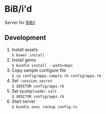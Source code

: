 BiB/i'd
======

Server for [BiB/i][bibi]

Development
-----------
1. Install assets  
   `$ bower install`
2. Install gems  
   `$ bundle install --path=deps`
3. Copy sample configure file  
   `$ cp config/apps.sample.rb config/apps.rb`  
4. Set `:session_secret`  
   `$ $EDITOR config/apps.rb`
5. Set `EpubUploader.salt`  
   `$ $EDITOR config/apps.rb`
4. Start server  
   `$ bundle exec rackup config.ru`

[bibi]: http://sarasa.la/bib/i/
